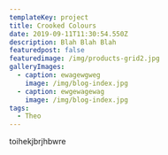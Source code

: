 ```yaml
---
templateKey: project
title: Crooked Colours
date: 2019-09-11T11:30:54.550Z
description: Blah Blah Blah
featuredpost: false
featuredimage: /img/products-grid2.jpg
galleryImages:
  - caption: ewagewgweg
    image: /img/blog-index.jpg
  - caption: ewgewagewag
    image: /img/blog-index.jpg
tags:
  - Theo
---
```

toihekjbrjhbwre
